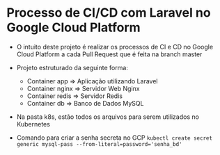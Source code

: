 # Processo de CI/CD com Laravel no Google Cloud Platform

* O intuito deste projeto é realizar os processos de CI e CD no Google Cloud Platform a cada Pull Request que é feita na branch master

* Projeto estruturado da seguinte forma:
    * Container app => Aplicação utilizando Laravel
    * Container nginx => Servidor Web Nginx
    * Container redis => Servidor Redis
    * Container db => Banco de Dados MySQL
    
* Na pasta k8s, estão todos os arquivos para serem utilizados no Kubernetes 

* Comando para criar a senha secreta no GCP `kubectl create secret generic mysql-pass --from-literal=password='senha_bd'`
